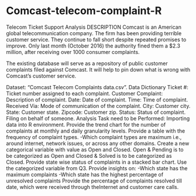 # Comcast-telecom-complaint-R
Telecom Ticket Support Analysis
DESCRIPTION
Comcast is an American global telecommunication company. The firm has been providing terrible customer service. They continue to fall short despite repeated promises to improve. Only last month (October 2016) the authority fined them a $2.3 million, after receiving over 1000 consumer complaints.

The existing database will serve as a repository of public customer complaints filed against Comcast. It will help to pin down what is wrong with Comcast’s customer service.

Dataset: “Comcast Telecom Complaints data.csv”.
Data Dictionary
Ticket #: Ticket number assigned to each complaint.
Customer Complaint: Description of complaint.
Date: Date of complaint.
Time: Time of complaint.
Received Via: Mode of communication of the complaint.
City: Customer city.
State: Customer state.
Zipcode: Customer zip.
Status: Status of complaint.
Filing on behalf of someone.
Analysis Task need to be Performed:
Importing data into R environment.
Provide the trend chart for the number of complaints at monthly and daily granularity levels.
Provide a table with the frequency of complaint types. -Which complaint types are maximum i.e., around internet, network issues, or across any other domains.
Create a new categorical variable with value as Open and Closed. Open & Pending is to be categorized as Open and Closed & Solved is to be categorized as Closed.
Provide state wise status of complaints in a stacked bar chart. Use the categorized variable from Q3. Provide insights on: -Which state has the maximum complaints -Which state has the highest percentage of unresolved complaints
Provide the percentage of complaints resolved till date, which were received through theInternet and customer care calls.
